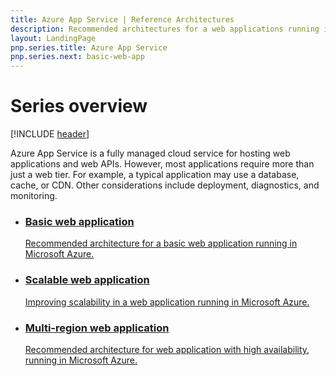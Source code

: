 ```yaml
---
title: Azure App Service | Reference Architectures
description: Recommended architectures for a web applications running in Microsoft Azure.
layout: LandingPage
pnp.series.title: Azure App Service
pnp.series.next: basic-web-app
---
```

<link href="/azure/architecture/_css/hubCards.css" type="text/css" rel="stylesheet" />

# Series overview
[!INCLUDE [header](../_includes/header.md)]

Azure App Service is a fully managed cloud service for hosting web applications and web APIs. However, most applications require more than just a web tier. For example, a typical application may use a database, cache, or CDN. Other considerations include deployment, diagnostics, and monitoring.

<ul class="cardsD panel x3">
    <li>
        <a href="./basic-web-app.md">
            <div class="cardSize">
                <div class="cardPadding">
                    <div class="card">
                        <div class="cardImageOuter">
                            <div class="cardImage bgdAccent1 cardScaleImage" style="background-image: url('./images/basic-web-app.svg');">
                            </div>
                        </div>
                        <div class="cardText">
                            <h3>Basic web application</h3>
                            <p>Recommended architecture for a basic web application running in Microsoft Azure.</p>
                        </div>
                    </div>
                </div>
            </div>
        </a>
    </li>
    <li>
        <a href="./scalable-web-app.md">
            <div class="cardSize">
                <div class="cardPadding">
                    <div class="card">
                        <div class="cardImageOuter">
                            <div class="cardImage bgdAccent1 cardScaleImage" style="background-image: url('./images/scalable-web-app.svg');">
                            </div>
                        </div>
                        <div class="cardText">
                            <h3>Scalable web application</h3>
                            <p>Improving scalability in a web application running in Microsoft Azure.</p>
                        </div>
                    </div>
                </div>
            </div>
        </a>
    </li>
    <li>
        <a href="./multi-region-web-app.md">
            <div class="cardSize">
                <div class="cardPadding">
                    <div class="card">
                        <div class="cardImageOuter">
                            <div class="cardImage bgdAccent1 cardScaleImage" style="background-image: url('./images/multi-region-web-app.svg');">
                            </div>
                        </div>
                        <div class="cardText">
                            <h3>Multi-region web application</h3>
                            <p>Recommended architecture for web application with high availability, running in Microsoft Azure.</p>
                        </div>
                    </div>
                </div>
            </div>
        </a>
    </li>
</ul>

